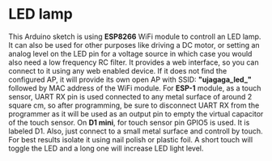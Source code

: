 # LED lamp

This Arduino sketch is using **ESP8266** WiFi module to controll an LED lamp. It can also be used for other purposes like driving a DC motor,
or setting an analog level on the LED pin for a voltage source in which case you would also need a low frequency RC filter.
It provides a web interface, so you can connect to it using any web enabled device.
If it does not find the configured AP, it will provide its own open AP with SSID: **"ujagaga_led_"** followed by MAC address of the WiFi module.
For **ESP-1** module, as a touch sensor, UART RX pin is used connected to any metal surface of around 2 square cm, so after programming, be sure to disconnect UART RX from the programmer as it will be used as an output pin to empty the virtual capacitor of the touch sensor. 
On **D1 mini**, for touch sensor pin GPIO5 is used. It is labeled D1. Also, just connect to a small metal surface and controll by touch.
For best results isolate it using nail polish or plastic foil.
A short touch will toggle the LED and a long one will increase LED light level.

